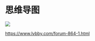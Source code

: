 # 思维导图

![](https://cdn.jsdelivr.net/gh/StanLong/Framework/04DataStructure/doc/11.png)

https://www.lvbby.com/forum-864-1.html